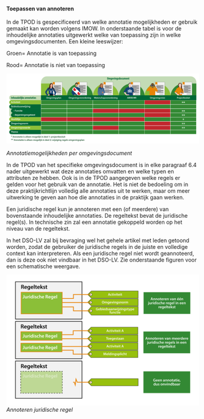 #### Toepassen van annoteren

In de TPOD is gespecificeerd van welke annotatie mogelijkheden er gebruik
gemaakt kan worden volgens IMOW. In onderstaande tabel is voor de inhoudelijke
annotaties uitgewerkt welke van toepassing zijn in welke omgevingsdocumenten.
Een kleine leeswijzer:

Groen= Annotatie is van toepassing

Rood= Annotatie is niet van toepassing

![](media/3016OverzichtInhoudelijkeAnnotaties.png)

*Annotatiemogelijkheden per omgevingsdocument*

In de TPOD van het specifieke omgevingsdocument is in elke paragraaf 6.4 nader
uitgewerkt wat deze annotaties omvatten en welke typen en attributen ze hebben.
Ook is in de TPOD aangegeven welke regels er gelden voor het gebruik van de
annotatie. Het is niet de bedoeling om in deze praktijkrichtlijn volledig alle
annotaties uit te werken, maar om meer uitwerking te geven aan hoe die
annotaties in de praktijk gaan werken.

Een juridische regel kun je annoteren met een (of meerdere) van bovenstaande
inhoudelijke annotaties. De regeltekst bevat de juridische regel(s). In
technische zin zal een annotatie gekoppeld worden op het niveau van de
regeltekst.

In het DSO-LV zal bij bevraging wel het gehele artikel met leden getoond worden,
zodat de gebruiker de juridische regels in de juiste en volledige context kan
interpreteren. Als een juridische regel niet wordt geannoteerd, dan is deze ook
niet vindbaar in het DSO-LV. Zie onderstaande figuren voor een schematische
weergave.

![](media/3016ToepassenAnnoteren.png)
*Annoteren juridische regel*
